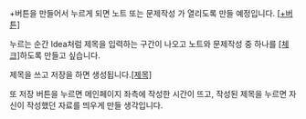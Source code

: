 

+버튼을 만들어서 누르게 되면 노트 또는 문제작성 가 열리도록 만들 예정입니다.
[[+버튼]](https://github.com/SeeSawm01/java-practice-04-2019012612/blob/main/Mid-Term%20test/%2B%EB%B2%84%ED%8A%BC.md)

누르는 순간 Idea처럼 제목을 입력하는 구간이 나오고 노트와 문제작성 중 하나를 [[체크]](https://github.com/SeeSawm01/java-practice-04-2019012612/blob/main/Mid-Term%20test/%EC%B2%B4%ED%81%AC.md)하도록 만들고 싶습니다. 

제목을 쓰고 저장을 하면 생성됩니다.[[제목]](https://github.com/SeeSawm01/java-practice-04-2019012612/blob/main/Mid-Term%20test/%EC%A0%9C%EB%AA%A9.md)



또 저장 버튼을 누르면 메인페이지 좌측에 작성한 시간이 뜨고, 작성된 제목을 누르면 자신이 작성했던 자료를 띄우게 만들 생각입니다.
